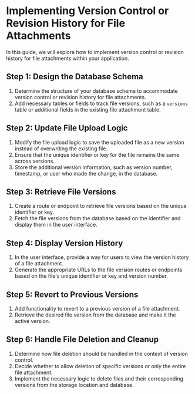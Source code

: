 

# Implementing Version Control or Revision History for File Attachments

In this guide, we will explore how to implement version control or revision history for file attachments within your application.

## Step 1: Design the Database Schema

1. Determine the structure of your database schema to accommodate version control or revision history for file attachments.
2. Add necessary tables or fields to track file versions, such as a `versions` table or additional fields in the existing file attachment table.

## Step 2: Update File Upload Logic

1. Modify the file upload logic to save the uploaded file as a new version instead of overwriting the existing file.
2. Ensure that the unique identifier or key for the file remains the same across versions.
3. Store the additional version information, such as version number, timestamp, or user who made the change, in the database.

## Step 3: Retrieve File Versions

1. Create a route or endpoint to retrieve file versions based on the unique identifier or key.
2. Fetch the file versions from the database based on the identifier and display them in the user interface.

## Step 4: Display Version History

1. In the user interface, provide a way for users to view the version history of a file attachment.
2. Generate the appropriate URLs to the file version routes or endpoints based on the file's unique identifier or key and version number.

## Step 5: Revert to Previous Versions

1. Add functionality to revert to a previous version of a file attachment.
2. Retrieve the desired file version from the database and make it the active version.

## Step 6: Handle File Deletion and Cleanup

1. Determine how file deletion should be handled in the context of version control.
2. Decide whether to allow deletion of specific versions or only the entire file attachment.
3. Implement the necessary logic to delete files and their corresponding versions from the storage location and database.

